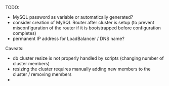 TODO:
- MySQL password as variable or automatically generated?
- consider creation of MySQL Router after cluster is setup (to prevent misconfiguration of the router if it is bootstrapped before configuration completes)
- permanent IP address for LoadBalancer / DNS name?

Caveats:
* db cluster resize is not properly handled by scripts (changing number of cluster members)
* resizing the cluster requires manually adding new members to the cluster / removing members 
* 